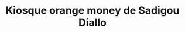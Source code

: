 ---
title: "Kiosque orange money de Sadigou Diallo"
url: /koyama/kiosque-orange-money-de-sadigou-diallo/
shop: Handy
---